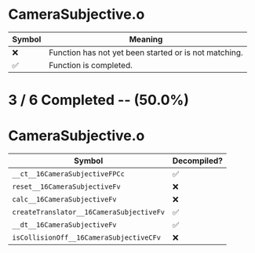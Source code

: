 # CameraSubjective.o
| Symbol | Meaning 
| ------------- | ------------- 
| :x: | Function has not yet been started or is not matching. 
| :white_check_mark: | Function is completed. 


# 3 / 6 Completed -- (50.0%)
# CameraSubjective.o
| Symbol | Decompiled? |
| ------------- | ------------- |
| `__ct__16CameraSubjectiveFPCc` | :white_check_mark: |
| `reset__16CameraSubjectiveFv` | :x: |
| `calc__16CameraSubjectiveFv` | :x: |
| `createTranslator__16CameraSubjectiveFv` | :white_check_mark: |
| `__dt__16CameraSubjectiveFv` | :white_check_mark: |
| `isCollisionOff__16CameraSubjectiveCFv` | :x: |
